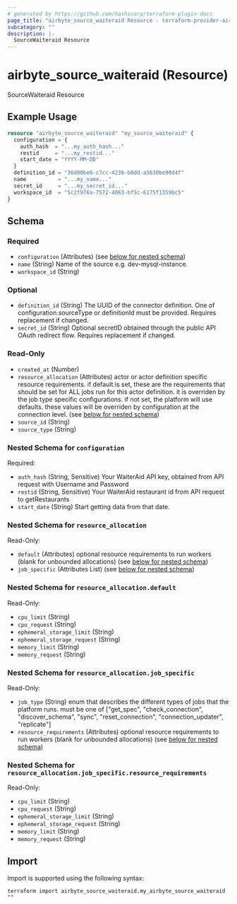 ```yaml
---
# generated by https://github.com/hashicorp/terraform-plugin-docs
page_title: "airbyte_source_waiteraid Resource - terraform-provider-airbyte"
subcategory: ""
description: |-
  SourceWaiteraid Resource
---
```


# airbyte_source_waiteraid (Resource)

SourceWaiteraid Resource

## Example Usage

```terraform
resource "airbyte_source_waiteraid" "my_source_waiteraid" {
  configuration = {
    auth_hash  = "...my_auth_hash..."
    restid     = "...my_restid..."
    start_date = "YYYY-MM-DD"
  }
  definition_id = "36d80be6-c7cc-4236-b0dd-a5630be90d4f"
  name          = "...my_name..."
  secret_id     = "...my_secret_id..."
  workspace_id  = "5c2f976a-7572-4063-bf5c-6175f1359bc5"
}
```

<!-- schema generated by tfplugindocs -->
## Schema

### Required

- `configuration` (Attributes) (see [below for nested schema](#nestedatt--configuration))
- `name` (String) Name of the source e.g. dev-mysql-instance.
- `workspace_id` (String)

### Optional

- `definition_id` (String) The UUID of the connector definition. One of configuration.sourceType or definitionId must be provided. Requires replacement if changed.
- `secret_id` (String) Optional secretID obtained through the public API OAuth redirect flow. Requires replacement if changed.

### Read-Only

- `created_at` (Number)
- `resource_allocation` (Attributes) actor or actor definition specific resource requirements. if default is set, these are the requirements that should be set for ALL jobs run for this actor definition. it is overriden by the job type specific configurations. if not set, the platform will use defaults. these values will be overriden by configuration at the connection level. (see [below for nested schema](#nestedatt--resource_allocation))
- `source_id` (String)
- `source_type` (String)

<a id="nestedatt--configuration"></a>
### Nested Schema for `configuration`

Required:

- `auth_hash` (String, Sensitive) Your WaiterAid API key, obtained from API request with Username and Password
- `restid` (String, Sensitive) Your WaiterAid restaurant id from API request to getRestaurants
- `start_date` (String) Start getting data from that date.


<a id="nestedatt--resource_allocation"></a>
### Nested Schema for `resource_allocation`

Read-Only:

- `default` (Attributes) optional resource requirements to run workers (blank for unbounded allocations) (see [below for nested schema](#nestedatt--resource_allocation--default))
- `job_specific` (Attributes List) (see [below for nested schema](#nestedatt--resource_allocation--job_specific))

<a id="nestedatt--resource_allocation--default"></a>
### Nested Schema for `resource_allocation.default`

Read-Only:

- `cpu_limit` (String)
- `cpu_request` (String)
- `ephemeral_storage_limit` (String)
- `ephemeral_storage_request` (String)
- `memory_limit` (String)
- `memory_request` (String)


<a id="nestedatt--resource_allocation--job_specific"></a>
### Nested Schema for `resource_allocation.job_specific`

Read-Only:

- `job_type` (String) enum that describes the different types of jobs that the platform runs. must be one of ["get_spec", "check_connection", "discover_schema", "sync", "reset_connection", "connection_updater", "replicate"]
- `resource_requirements` (Attributes) optional resource requirements to run workers (blank for unbounded allocations) (see [below for nested schema](#nestedatt--resource_allocation--job_specific--resource_requirements))

<a id="nestedatt--resource_allocation--job_specific--resource_requirements"></a>
### Nested Schema for `resource_allocation.job_specific.resource_requirements`

Read-Only:

- `cpu_limit` (String)
- `cpu_request` (String)
- `ephemeral_storage_limit` (String)
- `ephemeral_storage_request` (String)
- `memory_limit` (String)
- `memory_request` (String)

## Import

Import is supported using the following syntax:

```shell
terraform import airbyte_source_waiteraid.my_airbyte_source_waiteraid ""
```
